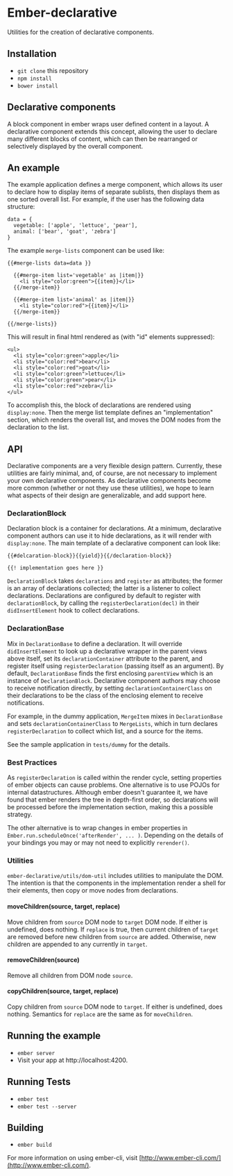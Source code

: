 # Ember-declarative

Utilities for the creation of declarative components.

## Installation

* `git clone` this repository
* `npm install`
* `bower install`

## Declarative components

A block component in ember wraps user defined content in a layout. A
declarative component extends this concept, allowing the user to declare
many different blocks of content, which can then be rearranged or selectively
displayed by the overall component.

## An example

The example application defines a merge component, which allows its
user to declare how to display items of separate sublists, then displays them
as one sorted overall list. For example, if the user has the following data structure:

    data = {
      vegetable: ['apple', 'lettuce', 'pear'],
      animal: ['bear', 'goat', 'zebra']
    }

The example `merge-lists` component can be used like:

    {{#merge-lists data=data }}

      {{#merge-item list='vegetable' as |item|}}
        <li style="color:green">{{item}}</li>
      {{/merge-item}}

      {{#merge-item list='animal' as |item|}}
        <li style="color:red">{{item}}</li>
      {{/merge-item}}

    {{/merge-lists}}

This will result in final html rendered as (with "id" elements suppressed):

    <ul>
      <li style="color:green">apple</li>
      <li style="color:red">bear</li>
      <li style="color:red">goat</li>
      <li style="color:green">lettuce</li>
      <li style="color:green">pear</li>
      <li style="color:red">zebra</li>
    </ul>

To accomplish this, the block of declarations are rendered
using `display:none`. Then the merge list template defines
an "implementation" section, which renders the overall list, and
moves the DOM nodes from the declaration to the list.

## API

Declarative components are a very flexible design pattern. Currently, these utilities
are fairly minimal, and, of course, are not necessary to implement your own declarative
components. As declarative components become more common (whether or not they
use these utilities), we hope to learn what aspects of their design are generalizable,
and add support here.

### DeclarationBlock

Declaration block is a container for declarations. At a minimum, declarative
component authors can use it to hide declarations, as it will render with `display:none`. The
main template of a declarative component can look like:

    {{#delcaration-block}}{{yield}}{{/declaration-block}}

    {{! implementation goes here }}

`DeclarationBlock` takes `declarations` and `register` as attributes; the former
is an array of declarations collected; the latter is a listener to collect declarations.
Declarations are configured by default to register with `declarationBlock`, by calling
the `registerDeclaration(decl)` in their `didInsertElement` hook to collect declarations.

### DeclarationBase

Mix in `DeclarationBase` to define a declaration. It will override
`didInsertElement` to look up a declarative wrapper in the parent views above
itself, set its `declarationContainer` attribute to the parent, and register
itself using  `registerDeclaration` (passing itself as an argument). By
default, `DeclarationBase` finds the first enclosing `parentView` which
is an instance of `DeclarationBlock`. Declarative component authors may
choose to receive notification directly, by setting `declarationContainerClass`
on their declarations to be the class of the enclosing element to receive
notifications.

For example, in the dummy application, `MergeItem` mixes in `DeclarationBase` and
sets `declarationContainerClass` to `MergeLists`, which in turn declares `registerDeclaration`
to collect which list, and a source for the items.

See the sample application in `tests/dummy` for the details.

### Best Practices

As `registerDeclaration` is called within the render cycle, setting properties
of ember objects can cause problems. One alternative is to use POJOs for
internal datastructures. Although ember doesn't guarantee it, we have found
that ember renders the tree in depth-first order, so declarations will be
processed before the implementation section, making this a possible strategy.

The other alternative is to wrap changes in ember properties in
`Ember.run.scheduleOnce('afterRender', ... )`. Depending on the details
of your bindings you may or may not need to explicitly `rerender()`.

### Utilities

`ember-declarative/utils/dom-util` includes utilities to manipulate the DOM. The
intention is that the components in the implementation render a shell for their
elements, then copy or move nodes from declarations.

#### moveChildren(source, target, replace)

Move children from `source` DOM node to `target` DOM node. If either is
undefined, does nothing. If `replace` is true, then current children of `target`
are removed before new children from `source` are added. Otherwise, new children
are appended to any currently in `target`.

#### removeChildren(source)

Remove all children from DOM node `source`.

#### copyChildren(source, target, replace)

Copy children from `source` DOM node to `target`. If either is undefined, does
nothing. Semantics for `replace` are the same as for `moveChildren`.

## Running the example

* `ember server`
* Visit your app at http://localhost:4200.

## Running Tests

* `ember test`
* `ember test --server`

## Building

* `ember build`

For more information on using ember-cli, visit [http://www.ember-cli.com/](http://www.ember-cli.com/).